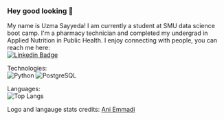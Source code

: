 ### Hey good looking 👋

My name is Uzma Sayyeda!
I am currently a student at SMU data science boot camp.
I'm a pharmacy technician and completed my undergrad in Applied Nutrition in Public Health.
I enjoy connecting with people, you can reach me here:<br>
[![Linkedin Badge](https://img.shields.io/badge/-uzmasayyeda-blue?style=flat-square&logo=Linkedin&logoColor=white&link=https:/www.linkedin.com/in/uzma-sayyeda)](https://www.linkedin.com/in/uzma-sayyeda/)

Technologies:<br>
![Python](https://img.shields.io/badge/-Python-black?style=flat-square&logo=Python)
![PostgreSQL](https://img.shields.io/badge/-PostgreSQL-336791?style=flat-square&logo=postgresql)<br>

Languages:<br>
![Top Langs](https://github-readme-stats.vercel.app/api/top-langs/?username=UzmaSayyeda&hide=TeX&layout=compact)

Logo and langauge stats credits:
[Ani Emmadi](https://github.com/aemmadi)
